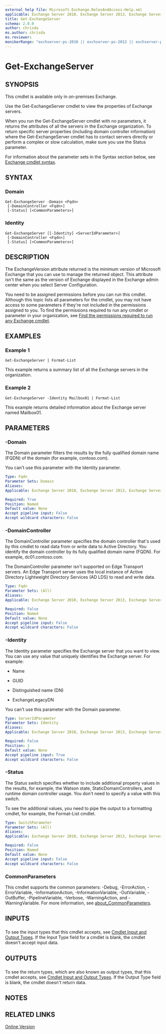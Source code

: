 ```yaml
---
external help file: Microsoft.Exchange.RolesAndAccess-Help.xml
applicable: Exchange Server 2010, Exchange Server 2013, Exchange Server 2016, Exchange Server 2019
title: Get-ExchangeServer
schema: 2.0.0
author: chrisda
ms.author: chrisda
ms.reviewer:
monikerRange: "exchserver-ps-2010 || exchserver-ps-2013 || exchserver-ps-2016 || exchserver-ps-2019"
---
```


# Get-ExchangeServer

## SYNOPSIS
This cmdlet is available only in on-premises Exchange.

Use the Get-ExchangeServer cmdlet to view the properties of Exchange servers.

When you run the Get-ExchangeServer cmdlet with no parameters, it returns the attributes of all the servers in the Exchange organization. To return specific server properties (including domain controller information) where the Get-ExchangeServer cmdlet has to contact servers directly or perform a complex or slow calculation, make sure you use the Status parameter.

For information about the parameter sets in the Syntax section below, see [Exchange cmdlet syntax](https://docs.microsoft.com/powershell/exchange/exchange-server/exchange-cmdlet-syntax).

## SYNTAX

### Domain
```
Get-ExchangeServer -Domain <Fqdn>
 [-DomainController <Fqdn>]
 [-Status] [<CommonParameters>]
```

### Identity
```
Get-ExchangeServer [[-Identity] <ServerIdParameter>]
 [-DomainController <Fqdn>]
 [-Status] [<CommonParameters>]
```

## DESCRIPTION
The ExchangeVersion attribute returned is the minimum version of Microsoft Exchange that you can use to manage the returned object. This attribute isn't the same as the version of Exchange displayed in the Exchange admin center when you select Server Configuration.

You need to be assigned permissions before you can run this cmdlet. Although this topic lists all parameters for the cmdlet, you may not have access to some parameters if they're not included in the permissions assigned to you. To find the permissions required to run any cmdlet or parameter in your organization, see [Find the permissions required to run any Exchange cmdlet](https://docs.microsoft.com/powershell/exchange/exchange-server/find-exchange-cmdlet-permissions).

## EXAMPLES

### Example 1
```
Get-ExchangeServer | Format-List
```

This example returns a summary list of all the Exchange servers in the organization.

### Example 2
```
Get-ExchangeServer -Identity Mailbox01 | Format-List
```

This example returns detailed information about the Exchange server named Mailbox01.

## PARAMETERS

### -Domain
The Domain parameter filters the results by the fully qualified domain name (FQDN) of the domain (for example, contoso.com).

You can't use this parameter with the Identity parameter.

```yaml
Type: Fqdn
Parameter Sets: Domain
Aliases:
Applicable: Exchange Server 2010, Exchange Server 2013, Exchange Server 2016, Exchange Server 2019

Required: True
Position: Named
Default value: None
Accept pipeline input: False
Accept wildcard characters: False
```

### -DomainController
The DomainController parameter specifies the domain controller that's used by this cmdlet to read data from or write data to Active Directory. You identify the domain controller by its fully qualified domain name (FQDN). For example, dc01.contoso.com.

The DomainController parameter isn't supported on Edge Transport servers. An Edge Transport server uses the local instance of Active Directory Lightweight Directory Services (AD LDS) to read and write data.

```yaml
Type: Fqdn
Parameter Sets: (All)
Aliases:
Applicable: Exchange Server 2010, Exchange Server 2013, Exchange Server 2016, Exchange Server 2019

Required: False
Position: Named
Default value: None
Accept pipeline input: False
Accept wildcard characters: False
```

### -Identity
The Identity parameter specifies the Exchange server that you want to view. You can use any value that uniquely identifies the Exchange server. For example:

- Name

- GUID

- Distinguished name (DN)

- ExchangeLegacyDN

You can't use this parameter with the Domain parameter.

```yaml
Type: ServerIdParameter
Parameter Sets: Identity
Aliases:
Applicable: Exchange Server 2010, Exchange Server 2013, Exchange Server 2016, Exchange Server 2019

Required: False
Position: 1
Default value: None
Accept pipeline input: True
Accept wildcard characters: False
```

### -Status
The Status switch specifies whether to include additional property values in the results, for example, the Watson state, StaticDomainControllers, and runtime domain controller usage. You don't need to specify a value with this switch.

To see the additional values, you need to pipe the output to a formatting cmdlet, for example, the Format-List cmdlet.

```yaml
Type: SwitchParameter
Parameter Sets: (All)
Aliases:
Applicable: Exchange Server 2010, Exchange Server 2013, Exchange Server 2016, Exchange Server 2019

Required: False
Position: Named
Default value: None
Accept pipeline input: False
Accept wildcard characters: False
```

### CommonParameters
This cmdlet supports the common parameters: -Debug, -ErrorAction, -ErrorVariable, -InformationAction, -InformationVariable, -OutVariable, -OutBuffer, -PipelineVariable, -Verbose, -WarningAction, and -WarningVariable. For more information, see [about_CommonParameters](https://go.microsoft.com/fwlink/p/?LinkID=113216).

## INPUTS

###  
To see the input types that this cmdlet accepts, see [Cmdlet Input and Output Types](https://go.microsoft.com/fwlink/p/?LinkId=616387). If the Input Type field for a cmdlet is blank, the cmdlet doesn't accept input data.

## OUTPUTS

###  
To see the return types, which are also known as output types, that this cmdlet accepts, see [Cmdlet Input and Output Types](https://go.microsoft.com/fwlink/p/?LinkId=616387). If the Output Type field is blank, the cmdlet doesn't return data.

## NOTES

## RELATED LINKS

[Online Version](https://technet.microsoft.com/library/96543903-10fa-46fe-9ea0-90570ca0ad2e.aspx)
